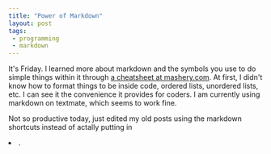 ```yaml
---
title: "Power of Markdown"
layout: post
tags: 
 - programming
 - markdown
---
```


It's Friday. I learned more about markdown and the symbols you use to do simple things within it through [a cheatsheet at mashery.com](http://support.mashery.com/docs/customizing_your_portal/Markdown_Cheat_Sheet). At first, I didn't know how to format things to be inside code, ordered lists, unordered lists, etc. I can see it the convenience it provides for coders. I am currently using markdown on textmate, which seems to work fine. 

Not so productive today, just edited my old posts using the markdown shortcuts instead of actally putting in <code><li></code>. 
